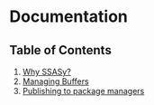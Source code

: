 # Documentation

## Table of Contents

1. [Why SSASy?](./wiki_why_ssasy.md)
2. [Managing Buffers](./wiki_managing_buffers.md)
3. [Publishing to package managers](./wiki_publishing_package.md)
